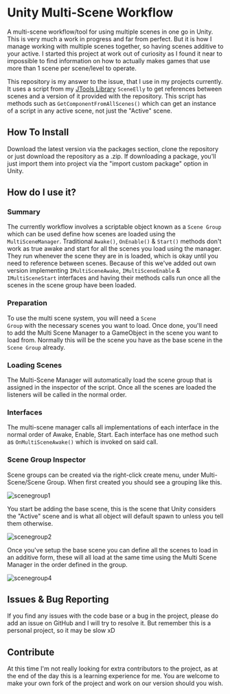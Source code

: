 # Unity Multi-Scene Workflow
A multi-scene workflow/tool for using multiple scenes in one go in Unity. This is very much a work in progress and far from perfect. But it is how I manage working with multiple scenes together, so having scenes additive to your active. I started this project at work out of curiosity as I found it near to impossible to find information on how to actually makes games that use more than 1 scene per scene/level to operate. 

This repository is my answer to the issue, that I use in my projects currently. It uses a script from my <a href="https://github.com/JonathanMCarter/com.cartergames.tools.jtools">JTools Library</a> <code>SceneElly</code> to get references between scenes and a version of it provided with the repository. This script has methods such as <code>GetComponentFromAllScenes<T>()</code> which can get an instance of a script in any active scene, not just the "Active" scene. 
  
## How To Install ##
Download the latest version via the packages section, clone the repository or just download the repository as a .zip. If downloading a package, you'll just import them into project via the "import custom package" option in Unity. 
  
## How do I use it?
  ### Summary
The currently workflow involves a scriptable object known as a <code>Scene Group</code> which can be used define how scenes are loaded using the <code>MultiSceneManager</code>. Traditional <code>Awake()</code>, <code>OnEnable()</code> & <code>Start()</code> methods don't work as true awake and start for all the scenes you load using the manager. They run whenever the scene they are in is loaded, which is okay until you need to reference between scenes. Because of this we've added out own version implementing <code>IMultiSceneAwake</code>, <code>IMultiSceneEnable</code> & <code>IMultiSceneStart</code> interfaces and having their methods calls run once all the scenes in the scene group have been loaded.

### Preparation
To use the multi scene system, you will need a <code>Scene Group</code> with the necessary scenes you want to load. Once done, you'll need to add the Multi Scene Manager to a GameObject in the scene you want to load from. Normally this will be the scene you have as the base scene in the <code>Scene Group</code> already. 

### Loading Scenes
The Multi-Scene Manager will automatically load the scene group that is assigned in the inspector of the script. Once all the scenes are loaded the listeners will be called in the normal order. 

### Interfaces
The multi-scene manager calls all implementations of each interface in the normal order of Awake, Enable, Start. Each interface has one method such as <code>OnMultiSceneAwake()</code> which is invoked on said call.
  
### Scene Group Inspector
Scene groups can be created via the right-click create menu, under Multi-Scene/Scene Group. When first created you should see a grouping like this.
  
![scenegroup1](https://carter.games/git/multiscene/SceneGroup-01.png)
  
You start be adding the base scene, this is the scene that Unity considers the "Active" scene and is what all object will default spawn to unless you tell them otherwise.
  
![scenegroup2](https://carter.games/git/multiscene/SceneGroup-02.png)
  
Once you've setup the base scene you can define all the scenes to load in an additive form, these will all load at the same time using the Multi Scene Manager in the order defined in the group.
  
![scenegroup4](https://carter.games/git/multiscene/SceneGroup-04.png)

## Issues & Bug Reporting
If you find any issues with the code base or a bug in the project, please do add an issue on GitHub and I will try to resolve it. But remember this is a personal project, so it may be slow xD

## Contribute
At this time I'm not really looking for extra contributors to the project, as at the end of the day this is a learning experience for me. You are welcome to make your own fork of the project and work on our version should you wish. 
